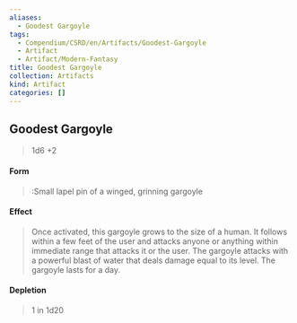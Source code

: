 ```yaml
---
aliases:
  - Goodest Gargoyle
tags:
  - Compendium/CSRD/en/Artifacts/Goodest-Gargoyle
  - Artifact
  - Artifact/Modern-Fantasy
title: Goodest Gargoyle
collection: Artifacts
kind: Artifact
categories: []
---
```

## Goodest Gargoyle  
>1d6 +2  
#### Form  
> :Small lapel pin of a winged, grinning gargoyle   
  
#### Effect  
> Once activated, this gargoyle grows to the size of a human. It follows within a few feet of the user and attacks anyone or anything within immediate range that attacks it or the user. The gargoyle attacks with a powerful blast of water that deals damage equal to its level. The gargoyle lasts for a day.   
  
  
#### Depletion   
>1 in 1d20